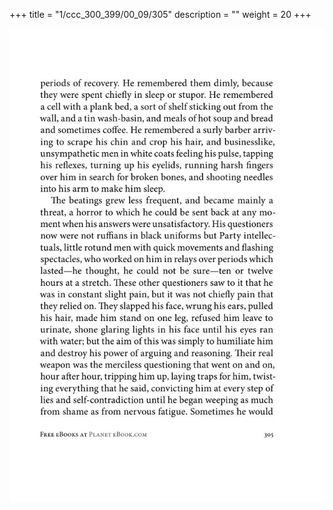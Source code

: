 +++
title = "1/ccc_300_399/00_09/305"
description = ""
weight = 20
+++

<img class="center-fit-jpg" src="/jpg_/out_jpg_1984__305.jpg" ></img>

